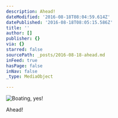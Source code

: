 ```yaml
---
description: Ahead!
dateModified: '2016-08-18T08:04:59.614Z'
datePublished: '2016-08-18T08:05:15.586Z'
title: ''
author: []
publisher: {}
via: {}
starred: false
sourcePath: _posts/2016-08-18-ahead.md
inFeed: true
hasPage: false
inNav: false
_type: MediaObject

---
```

![Boating, yes!](https://the-grid-user-content.s3-us-west-2.amazonaws.com/86c2c8b9-4926-4b6c-b250-81f1c21c83eb.jpg)

Ahead!